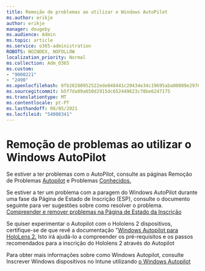 ```yaml
---
title: Remoção de problemas ao utilizar o Windows AutoPilot
ms.author: erikje
author: erikje
manager: dougeby
ms.audience: Admin
ms.topic: article
ms.service: o365-administration
ROBOTS: NOINDEX, NOFOLLOW
localization_priority: Normal
ms.collection: Adm_O365
ms.custom:
- "9000221"
- "2490"
ms.openlocfilehash: 8fb28280952522ede040441c20434e34c19695aba00889e2978ed98ef1544819
ms.sourcegitcommit: b5f7da89a650d2915dc652449623c78be6247175
ms.translationtype: MT
ms.contentlocale: pt-PT
ms.lasthandoff: 08/05/2021
ms.locfileid: "54008341"
---
```

# <a name="troubleshoot-issues-when-using-windows-autopilot"></a>Remoção de problemas ao utilizar o Windows AutoPilot

Se estiver a ter problemas com o AutoPilot, consulte as páginas Remoção de Problemas [Autopilot](https://docs.microsoft.com/windows/deployment/windows-autopilot/troubleshooting) e Problemas [Conhecidos.](https://docs.microsoft.com/windows/deployment/windows-autopilot/known-issues)

Se estiver a ter um problema com a paragem do Windows AutoPilot durante uma fase da Página de Estado de Inscrição (ESP), consulte o documento seguinte para ver sugestões sobre como resolver o problema. [Compreender e remover problemas na Página de Estado da Inscrição](https://docs.microsoft.com/troubleshoot/mem/intune/understand-troubleshoot-esp)

Se quiser experimentar o Autopilot com o Hololens 2 dispositivos, certifique-se de que revê a documentação "[Windows Autopilot para HoloLens 2.](https://docs.microsoft.com/hololens/hololens2-autopilot) Isto irá ajudá-lo a compreender os pré-requisitos e os passos recomendados para a inscrição do Hololens 2 através do Autopilot  

Para obter mais informações sobre como Windows Autopilot, consulte Inscrever Windows dispositivos no Intune utilizando [o Windows Autopilot](https://docs.microsoft.com/intune/enrollment/enrollment-autopilot)